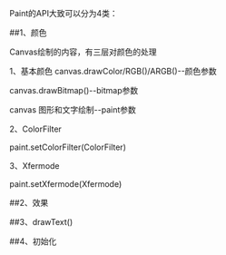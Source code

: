 Paint的API大致可以分为4类：

##1、颜色

Canvas绘制的内容，有三层对颜色的处理

1、基本颜色
canvas.drawColor/RGB()/ARGB()--颜色参数

canvas.drawBitmap()--bitmap参数

canvas 图形和文字绘制--paint参数

2、ColorFilter

paint.setColorFilter(ColorFilter)

3、Xfermode

paint.setXfermode(Xfermode)

##2、效果

##3、drawText()

##4、初始化
